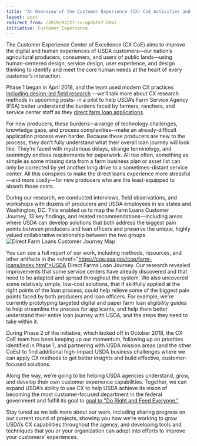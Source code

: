 ```yaml
---
title: "An Overview of the Customer Experience (CX) CoE Activities and Progress at USDA"
layout: post
redirect_from: /2019/03/27-cx-update7.html
initiative: Customer Experience
---
```


The Customer Experience Center of Excellence (CX CoE) aims to improve the digital and human experiences of USDA customers—our nation’s agricultural producers, consumers, and users of public lands—using human-centered design, service design, user experience, and design thinking to identify and meet the core human needs at the heart of every customer’s interaction.

Phase 1 began in April 2018, and the team used modern CX practices <a href="https://coe.gsa.gov/2018/08/03/cx-update-4.html">including design-led field research</a> —we’ll talk more about CX research methods in upcoming posts- in a pilot to help USDA’s Farm Service Agency (FSA) better understand the burdens faced by farmers, ranchers, and service center staff as they <a href="https://www.fsa.usda.gov/programs-and-services/farm-loan-programs/index">direct farm loan applications</a>.

For new producers, these burdens—a range of technology challenges, knowledge gaps, and process complexities—make an already-difficult application process even harder. Because these producers are new to the process, they don’t fully understand what their overall loan journey will look like. They’re faced with mysterious delays, strange terminology, and seemingly endless requirements for paperwork. All too often, something as simple as some missing data from a farm business plan or asset list can only be corrected by yet another long drive to a sometimes-distant service center. All this conspires to make the direct loans experience more stressful—and more costly—for new producers who are the least-equipped to absorb those costs.

During our research, we conducted interviews, field observations, and workshops with dozens of producers and USDA employees in six states and Washington, DC. This enabled us to map the Farm Loans Customer Journey, 13 key findings, and related recommendations—including areas where USDA can develop solutions that both address the biggest pain points between producers and loan officers and preserve the unique, highly valued collaborative relationship between the two groups
            <img src="{{site.baseurl}}/images/2019TwitterFarmLoans.jpg" alt="Direct Farm Loans Customer Journey Map" class="img-responsive">

You can see a full report of our work, including methods, resources, and other artifacts in the <ahref="https://coe.gsa.gov/coe/farm-loans/index.html">USDA Direct Farms Loan Journey</a>. Our research revealed improvements that some service centers have already discovered and that need to be adapted and spread throughout the system. We also uncovered some relatively simple, low-cost solutions, that if skillfully applied at the right points of the loan process, could help relieve some of the biggest pain points faced by both producers and loan officers. For example, we're currently prototyping targeted digital and paper farm loan eligibility guides to help streamline the process for applicants, and help them better understand their entire loan journey with USDA, and the steps they need to take within it.

During Phase 2 of the initiative, which kicked off in October 2018, the CX CoE team has been keeping up our momentum, following up on priorities identified in Phase 1, and partnering with USDA mission areas (and the other CoEs) to find additional high-impact USDA business challenges where we can apply CX methods to get better insights and build effective, customer-focused solutions.

Along the way, we’re going to be helping USDA agencies understand, grow, and develop their own customer experience capabilities. Together, we can expand USDA’s ability to use CX to help USDA achieve its vision of becoming the most customer-focused department in the federal government and fulfill its goal to <a href="https://www.usda.gov/our-agency/about-usda/strategic-goals">goal to "Do Right and Feed Everyone."</a>

Stay tuned as we talk more about our work, including sharing progress on our current round of projects, showing you how we’re working to grow USDA’s CX capabilities throughout the agency, and developing tools and techniques that you or your organization can adopt into efforts to improve your customers’ experiences.
